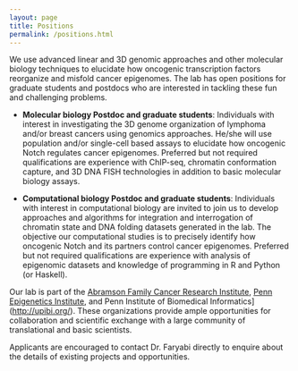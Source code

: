 ```yaml
---
layout: page
title: Positions
permalink: /positions.html
---
```


We use advanced linear and 3D genomic approaches and other molecular biology techniques to elucidate how oncogenic transcription factors reorganize and misfold cancer epigenomes. The lab has open positions for graduate students and postdocs who are interested in tackling these fun and challenging problems. 

* **Molecular biology Postdoc and graduate students**: Individuals with interest in investigating the 3D genome organization of lymphoma and/or breast cancers using genomics approaches. He/she will use population and/or single-cell based assays to elucidate how oncogenic Notch regulates cancer epigenomes. Preferred but not required qualifications are experience with ChIP-seq, chromatin conformation capture, and 3D DNA FISH technologies in addition to basic molecular biology assays.    

* **Computational biology Postdoc and graduate students**: Individuals with interest in computational biology are invited to join us to develop approaches and algorithms for integration and interrogation of chromatin state and DNA folding datasets generated in the lab. The objective our computational studies is to precisely identify how oncogenic Notch and its partners control cancer epigenomes. Preferred but not required qualifications are experience with analysis of epigenomic datasets and knowledge of programming in R and Python (or Haskell).

Our lab is part of the [Abramson Family Cancer Research Institute](http://www.afcri.upenn.edu/), [Penn Epigenetics Institute](https://hosting.med.upenn.edu/epigenetics/program-members/), and Penn Institute of Biomedical Informatics](http://upibi.org/). These organizations provide ample opportunities for collaboration and scientific exchange with a large community of translational and basic scientists.   

Applicants are encouraged to contact Dr. Faryabi directly to enquire about the details of existing projects and opportunities.
